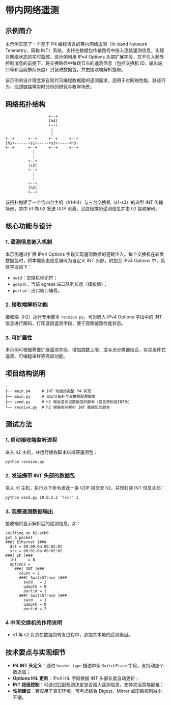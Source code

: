# 带内网络遥测

## 示例简介

本示例实现了一个基于 P4 编程语言的带内网络遥测（In-band Network Telemetry，简称 INT）系统，支持在数据包传输路径中嵌入逐跳遥测信息，实现对网络状态的实时监控。该示例利用 IPv4 Options 头部扩展字段，在不引入额外控制消息的前提下，将交换路径中每跳节点的遥测信息（包括交换机 ID、输出端口号和当前排队长度）封装进数据包，并由接收端解析提取。

该示例的设计理念源自现代可编程数据面的遥测需求，适用于对网络性能、路径行为、瓶颈链路等实时分析的研究与教学场景。

## 网络拓扑结构

```text
                   +--+
                   |h4|
                   +--+
                    |
                    |
+--+      +--+     +--+     +--+
|h1+------+s1+-----+s3+-----+h3|
+--+      +--+     +--+     +--+
            |
            |
          +--+
          |s2|
          +--+
            |
            |
          +--+
          |h2|
          +--+
```

该拓扑构建了一个含四台主机（h1-h4）与三台交换机（s1-s3）的典型 INT 传输场景，其中 h1 向 h2 发送 UDP 流量，沿路径携带遥测信息并由 h2 接收解码。

## 核心功能与设计

### 1. 遥测信息嵌入机制

本示例通过扩展 IPv4 Options 字段实现遥测数据的逐跳注入。每个交换机在转发数据包时，将本地状态信息编码为自定义 INT 头部，附加至 IPv4 Options 中，具体字段如下：

- `swid`：交换机标识符；
- `qdepth`：当前 egress 端口队列长度（模拟值）；
- `portid`：出口端口编号。

### 2. 接收端解析功能

接收端（h2）运行专用脚本 `receive.py`，可对嵌入 IPv4 Options 字段中的 INT 信息进行解码，打印逐跳遥测字段，便于观察链路性能状态。

### 3. 可扩展性

本示例可根据需要扩展遥测字段、增加跳数上限，或与流分类器结合，实现条件式遥测、可编程采样等高级功能。

## 项目结构说明

```text
.
├── main.p4     # INT 功能的完整 P4 实现
├── main.py     # 自定义拓扑与交换机配置脚本
├── send.py     # h1 端发送测试数据包的脚本（包含预封装INT头）
└── receive.py  # h2 端接收并解析 INT 数据包的脚本
```

## 测试方法

### 1. 启动接收端监听进程

进入 h2 主机，并运行接收脚本以捕获遥测包：

```bash
python receive.py
```

### 2. 发送携带 INT 头部的数据包

进入 h1 主机，执行以下命令发送一条 UDP 报文至 h2，并预封装 INT 信息头部：

```bash
python send.py 10.0.2.2 "test" 1
```

### 3. 观察遥测数据输出

接收端将显示解析后的遥测信息，如：

```text
sniffing on h2-eth0
got a packet
###[ Ethernet ]### 
  dst = 00:00:0a:00:02:02
  src = 00:01:0a:00:02:02
###[ IP ]### 
  ihl     = 8
  options = 
    ###[ INT ]### 
      count = 2
      ###[ SwitchTrace ]### 
        swid   = 2
        qdepth = 0
        portid = 1
      ###[ SwitchTrace ]### 
        swid   = 1
        qdepth = 0
        portid = 2
```

### 4 中间交换机的作用说明

- s1 与 s2 负责在数据包转发过程中，追加其本地的遥测条目。

## 技术要点与实现细节

- **P4 INT 头定义**：通过 `header_type` 描述单条 `SwitchTrace` 字段，支持动态个数追加；
- **Options IHL 更新**：IPv4 IHL 字段根据 INT 头部长度自动更新；
- **INT 路径控制**：可通过匹配规则决定是否插入遥测信息，支持灵活策略配置；
- **性能建议**：若应用于真实环境，可考虑结合 Digest、Mirror 或压缩机制减小开销。
